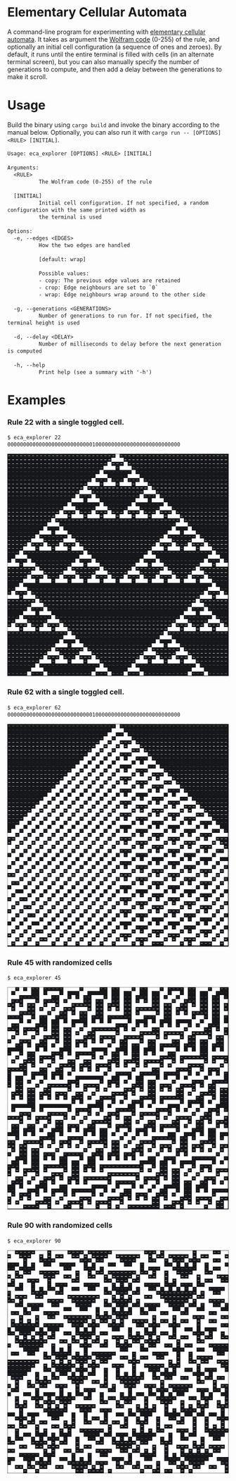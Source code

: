 # Elementary Cellular Automata

A command-line program for experimenting with
[elementary cellular automata](https://en.wikipedia.org/wiki/Elementary_cellular_automaton). It takes as argument the [Wolfram code](https://en.wikipedia.org/wiki/Wolfram_code) (0-255) of the rule, and optionally an initial cell configuration (a sequence of ones and zeroes). By default, it runs until the entire terminal is filled with cells (in an alternate terminal screen), but you can also manually specify the number of generations to compute, and then add a delay between the generations to make it scroll. 


# Usage

Build the binary using `cargo build` and invoke the binary according to the manual below. Optionally, you can also run it with `cargo run -- [OPTIONS] <RULE> [INITIAL]`. 

```
Usage: eca_explorer [OPTIONS] <RULE> [INITIAL]

Arguments:
  <RULE>
          The Wolfram code (0-255) of the rule

  [INITIAL]
          Initial cell configuration. If not specified, a random configuration with the same printed width as
          the terminal is used

Options:
  -e, --edges <EDGES>
          How the two edges are handled

          [default: wrap]

          Possible values:
          - copy: The previous edge values are retained
          - crop: Edge neighbours are set to `0`
          - wrap: Edge neighbours wrap around to the other side

  -g, --generations <GENERATIONS>
          Number of generations to run for. If not specified, the terminal height is used

  -d, --delay <DELAY>
          Number of milliseconds to delay before the next generation is computed

  -h, --help
          Print help (see a summary with '-h')
```


# Examples

### Rule 22 with a single toggled cell. 
```console
$ eca_explorer 22 0000000000000000000000000001000000000000000000000000000
```

![rule 22 demo](img/rule_22.png)


### Rule 62 with a single toggled cell. 
```console
$ eca_explorer 62 0000000000000000000000000001000000000000000000000000000
```

![rule 62 demo](img/rule_62.png)


### Rule 45 with randomized cells

```console
$ eca_explorer 45
```

![rule 45 demo](img/rule_45.png)


### Rule 90 with randomized cells

```console
$ eca_explorer 90
```

![rule 90 demo](img/rule_90.png)
